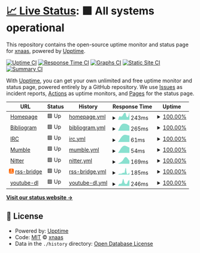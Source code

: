 # [📈 Live Status](https://xnaas.github.io/status-asak): <!--live status--> **🟩 All systems operational**

This repository contains the open-source uptime monitor and status page for [xnaas](https://xnaas.info/), powered by [Upptime](https://github.com/upptime/upptime).

[![Uptime CI](https://github.com/xnaas/status-asak/workflows/Uptime%20CI/badge.svg)](https://github.com/xnaas/status-asak/actions?query=workflow%3A%22Uptime+CI%22)
[![Response Time CI](https://github.com/xnaas/status-asak/workflows/Response%20Time%20CI/badge.svg)](https://github.com/xnaas/status-asak/actions?query=workflow%3A%22Response+Time+CI%22)
[![Graphs CI](https://github.com/xnaas/status-asak/workflows/Graphs%20CI/badge.svg)](https://github.com/xnaas/status-asak/actions?query=workflow%3A%22Graphs+CI%22)
[![Static Site CI](https://github.com/xnaas/status-asak/workflows/Static%20Site%20CI/badge.svg)](https://github.com/xnaas/status-asak/actions?query=workflow%3A%22Static+Site+CI%22)
[![Summary CI](https://github.com/xnaas/status-asak/workflows/Summary%20CI/badge.svg)](https://github.com/xnaas/status-asak/actions?query=workflow%3A%22Summary+CI%22)

With [Upptime](https://upptime.js.org), you can get your own unlimited and free uptime monitor and status page, powered entirely by a GitHub repository. We use [Issues](https://github.com/xnaas/status-asak/issues) as incident reports, [Actions](https://github.com/xnaas/status-asak/actions) as uptime monitors, and [Pages](https://xnaas.github.io/status-asak) for the status page.

<!--start: status pages-->
<!-- This summary is generated by Upptime (https://github.com/upptime/upptime) -->
<!-- Do not edit this manually, your changes will be overwritten -->
<!-- prettier-ignore -->
| URL | Status | History | Response Time | Uptime |
| --- | ------ | ------- | ------------- | ------ |
| <img alt="" src="https://favicons.githubusercontent.com/actionsack.com" height="13"> [Homepage](https://actionsack.com) | 🟩 Up | [homepage.yml](https://github.com/xnaas/status-asak/commits/HEAD/history/homepage.yml) | <details><summary><img alt="Response time graph" src="./graphs/homepage/response-time-week.png" height="20"> 243ms</summary><br><a href="https://xnaas.github.io/status-asak/history/homepage"><img alt="Response time 243" src="https://img.shields.io/endpoint?url=https%3A%2F%2Fraw.githubusercontent.com%2Fxnaas%2Fstatus-asak%2FHEAD%2Fapi%2Fhomepage%2Fresponse-time.json"></a><br><a href="https://xnaas.github.io/status-asak/history/homepage"><img alt="24-hour response time 243" src="https://img.shields.io/endpoint?url=https%3A%2F%2Fraw.githubusercontent.com%2Fxnaas%2Fstatus-asak%2FHEAD%2Fapi%2Fhomepage%2Fresponse-time-day.json"></a><br><a href="https://xnaas.github.io/status-asak/history/homepage"><img alt="7-day response time 243" src="https://img.shields.io/endpoint?url=https%3A%2F%2Fraw.githubusercontent.com%2Fxnaas%2Fstatus-asak%2FHEAD%2Fapi%2Fhomepage%2Fresponse-time-week.json"></a><br><a href="https://xnaas.github.io/status-asak/history/homepage"><img alt="30-day response time 243" src="https://img.shields.io/endpoint?url=https%3A%2F%2Fraw.githubusercontent.com%2Fxnaas%2Fstatus-asak%2FHEAD%2Fapi%2Fhomepage%2Fresponse-time-month.json"></a><br><a href="https://xnaas.github.io/status-asak/history/homepage"><img alt="1-year response time 243" src="https://img.shields.io/endpoint?url=https%3A%2F%2Fraw.githubusercontent.com%2Fxnaas%2Fstatus-asak%2FHEAD%2Fapi%2Fhomepage%2Fresponse-time-year.json"></a></details> | <details><summary><a href="https://xnaas.github.io/status-asak/history/homepage">100.00%</a></summary><a href="https://xnaas.github.io/status-asak/history/homepage"><img alt="All-time uptime 100.00%" src="https://img.shields.io/endpoint?url=https%3A%2F%2Fraw.githubusercontent.com%2Fxnaas%2Fstatus-asak%2FHEAD%2Fapi%2Fhomepage%2Fuptime.json"></a><br><a href="https://xnaas.github.io/status-asak/history/homepage"><img alt="24-hour uptime 100.00%" src="https://img.shields.io/endpoint?url=https%3A%2F%2Fraw.githubusercontent.com%2Fxnaas%2Fstatus-asak%2FHEAD%2Fapi%2Fhomepage%2Fuptime-day.json"></a><br><a href="https://xnaas.github.io/status-asak/history/homepage"><img alt="7-day uptime 100.00%" src="https://img.shields.io/endpoint?url=https%3A%2F%2Fraw.githubusercontent.com%2Fxnaas%2Fstatus-asak%2FHEAD%2Fapi%2Fhomepage%2Fuptime-week.json"></a><br><a href="https://xnaas.github.io/status-asak/history/homepage"><img alt="30-day uptime 100.00%" src="https://img.shields.io/endpoint?url=https%3A%2F%2Fraw.githubusercontent.com%2Fxnaas%2Fstatus-asak%2FHEAD%2Fapi%2Fhomepage%2Fuptime-month.json"></a><br><a href="https://xnaas.github.io/status-asak/history/homepage"><img alt="1-year uptime 100.00%" src="https://img.shields.io/endpoint?url=https%3A%2F%2Fraw.githubusercontent.com%2Fxnaas%2Fstatus-asak%2FHEAD%2Fapi%2Fhomepage%2Fuptime-year.json"></a></details>
| <img alt="" src="https://favicons.githubusercontent.com/bib.actionsack.com" height="13"> [Bibliogram](https://bib.actionsack.com) | 🟩 Up | [bibliogram.yml](https://github.com/xnaas/status-asak/commits/HEAD/history/bibliogram.yml) | <details><summary><img alt="Response time graph" src="./graphs/bibliogram/response-time-week.png" height="20"> 265ms</summary><br><a href="https://xnaas.github.io/status-asak/history/bibliogram"><img alt="Response time 265" src="https://img.shields.io/endpoint?url=https%3A%2F%2Fraw.githubusercontent.com%2Fxnaas%2Fstatus-asak%2FHEAD%2Fapi%2Fbibliogram%2Fresponse-time.json"></a><br><a href="https://xnaas.github.io/status-asak/history/bibliogram"><img alt="24-hour response time 265" src="https://img.shields.io/endpoint?url=https%3A%2F%2Fraw.githubusercontent.com%2Fxnaas%2Fstatus-asak%2FHEAD%2Fapi%2Fbibliogram%2Fresponse-time-day.json"></a><br><a href="https://xnaas.github.io/status-asak/history/bibliogram"><img alt="7-day response time 265" src="https://img.shields.io/endpoint?url=https%3A%2F%2Fraw.githubusercontent.com%2Fxnaas%2Fstatus-asak%2FHEAD%2Fapi%2Fbibliogram%2Fresponse-time-week.json"></a><br><a href="https://xnaas.github.io/status-asak/history/bibliogram"><img alt="30-day response time 265" src="https://img.shields.io/endpoint?url=https%3A%2F%2Fraw.githubusercontent.com%2Fxnaas%2Fstatus-asak%2FHEAD%2Fapi%2Fbibliogram%2Fresponse-time-month.json"></a><br><a href="https://xnaas.github.io/status-asak/history/bibliogram"><img alt="1-year response time 265" src="https://img.shields.io/endpoint?url=https%3A%2F%2Fraw.githubusercontent.com%2Fxnaas%2Fstatus-asak%2FHEAD%2Fapi%2Fbibliogram%2Fresponse-time-year.json"></a></details> | <details><summary><a href="https://xnaas.github.io/status-asak/history/bibliogram">100.00%</a></summary><a href="https://xnaas.github.io/status-asak/history/bibliogram"><img alt="All-time uptime 100.00%" src="https://img.shields.io/endpoint?url=https%3A%2F%2Fraw.githubusercontent.com%2Fxnaas%2Fstatus-asak%2FHEAD%2Fapi%2Fbibliogram%2Fuptime.json"></a><br><a href="https://xnaas.github.io/status-asak/history/bibliogram"><img alt="24-hour uptime 100.00%" src="https://img.shields.io/endpoint?url=https%3A%2F%2Fraw.githubusercontent.com%2Fxnaas%2Fstatus-asak%2FHEAD%2Fapi%2Fbibliogram%2Fuptime-day.json"></a><br><a href="https://xnaas.github.io/status-asak/history/bibliogram"><img alt="7-day uptime 100.00%" src="https://img.shields.io/endpoint?url=https%3A%2F%2Fraw.githubusercontent.com%2Fxnaas%2Fstatus-asak%2FHEAD%2Fapi%2Fbibliogram%2Fuptime-week.json"></a><br><a href="https://xnaas.github.io/status-asak/history/bibliogram"><img alt="30-day uptime 100.00%" src="https://img.shields.io/endpoint?url=https%3A%2F%2Fraw.githubusercontent.com%2Fxnaas%2Fstatus-asak%2FHEAD%2Fapi%2Fbibliogram%2Fuptime-month.json"></a><br><a href="https://xnaas.github.io/status-asak/history/bibliogram"><img alt="1-year uptime 100.00%" src="https://img.shields.io/endpoint?url=https%3A%2F%2Fraw.githubusercontent.com%2Fxnaas%2Fstatus-asak%2FHEAD%2Fapi%2Fbibliogram%2Fuptime-year.json"></a></details>
| <img alt="" src="https://emojipedia-us.s3.dualstack.us-west-1.amazonaws.com/thumbs/160/microsoft/209/speech-balloon_1f4ac.png" height="13"> [IRC](chat.actionsack.com) | 🟩 Up | [irc.yml](https://github.com/xnaas/status-asak/commits/HEAD/history/irc.yml) | <details><summary><img alt="Response time graph" src="./graphs/irc/response-time-week.png" height="20"> 61ms</summary><br><a href="https://xnaas.github.io/status-asak/history/irc"><img alt="Response time 61" src="https://img.shields.io/endpoint?url=https%3A%2F%2Fraw.githubusercontent.com%2Fxnaas%2Fstatus-asak%2FHEAD%2Fapi%2Firc%2Fresponse-time.json"></a><br><a href="https://xnaas.github.io/status-asak/history/irc"><img alt="24-hour response time 61" src="https://img.shields.io/endpoint?url=https%3A%2F%2Fraw.githubusercontent.com%2Fxnaas%2Fstatus-asak%2FHEAD%2Fapi%2Firc%2Fresponse-time-day.json"></a><br><a href="https://xnaas.github.io/status-asak/history/irc"><img alt="7-day response time 61" src="https://img.shields.io/endpoint?url=https%3A%2F%2Fraw.githubusercontent.com%2Fxnaas%2Fstatus-asak%2FHEAD%2Fapi%2Firc%2Fresponse-time-week.json"></a><br><a href="https://xnaas.github.io/status-asak/history/irc"><img alt="30-day response time 61" src="https://img.shields.io/endpoint?url=https%3A%2F%2Fraw.githubusercontent.com%2Fxnaas%2Fstatus-asak%2FHEAD%2Fapi%2Firc%2Fresponse-time-month.json"></a><br><a href="https://xnaas.github.io/status-asak/history/irc"><img alt="1-year response time 61" src="https://img.shields.io/endpoint?url=https%3A%2F%2Fraw.githubusercontent.com%2Fxnaas%2Fstatus-asak%2FHEAD%2Fapi%2Firc%2Fresponse-time-year.json"></a></details> | <details><summary><a href="https://xnaas.github.io/status-asak/history/irc">100.00%</a></summary><a href="https://xnaas.github.io/status-asak/history/irc"><img alt="All-time uptime 100.00%" src="https://img.shields.io/endpoint?url=https%3A%2F%2Fraw.githubusercontent.com%2Fxnaas%2Fstatus-asak%2FHEAD%2Fapi%2Firc%2Fuptime.json"></a><br><a href="https://xnaas.github.io/status-asak/history/irc"><img alt="24-hour uptime 100.00%" src="https://img.shields.io/endpoint?url=https%3A%2F%2Fraw.githubusercontent.com%2Fxnaas%2Fstatus-asak%2FHEAD%2Fapi%2Firc%2Fuptime-day.json"></a><br><a href="https://xnaas.github.io/status-asak/history/irc"><img alt="7-day uptime 100.00%" src="https://img.shields.io/endpoint?url=https%3A%2F%2Fraw.githubusercontent.com%2Fxnaas%2Fstatus-asak%2FHEAD%2Fapi%2Firc%2Fuptime-week.json"></a><br><a href="https://xnaas.github.io/status-asak/history/irc"><img alt="30-day uptime 100.00%" src="https://img.shields.io/endpoint?url=https%3A%2F%2Fraw.githubusercontent.com%2Fxnaas%2Fstatus-asak%2FHEAD%2Fapi%2Firc%2Fuptime-month.json"></a><br><a href="https://xnaas.github.io/status-asak/history/irc"><img alt="1-year uptime 100.00%" src="https://img.shields.io/endpoint?url=https%3A%2F%2Fraw.githubusercontent.com%2Fxnaas%2Fstatus-asak%2FHEAD%2Fapi%2Firc%2Fuptime-year.json"></a></details>
| <img alt="" src="https://www.mumble.info/favicon.ico" height="13"> [Mumble](chat.actionsack.com) | 🟩 Up | [mumble.yml](https://github.com/xnaas/status-asak/commits/HEAD/history/mumble.yml) | <details><summary><img alt="Response time graph" src="./graphs/mumble/response-time-week.png" height="20"> 54ms</summary><br><a href="https://xnaas.github.io/status-asak/history/mumble"><img alt="Response time 54" src="https://img.shields.io/endpoint?url=https%3A%2F%2Fraw.githubusercontent.com%2Fxnaas%2Fstatus-asak%2FHEAD%2Fapi%2Fmumble%2Fresponse-time.json"></a><br><a href="https://xnaas.github.io/status-asak/history/mumble"><img alt="24-hour response time 54" src="https://img.shields.io/endpoint?url=https%3A%2F%2Fraw.githubusercontent.com%2Fxnaas%2Fstatus-asak%2FHEAD%2Fapi%2Fmumble%2Fresponse-time-day.json"></a><br><a href="https://xnaas.github.io/status-asak/history/mumble"><img alt="7-day response time 54" src="https://img.shields.io/endpoint?url=https%3A%2F%2Fraw.githubusercontent.com%2Fxnaas%2Fstatus-asak%2FHEAD%2Fapi%2Fmumble%2Fresponse-time-week.json"></a><br><a href="https://xnaas.github.io/status-asak/history/mumble"><img alt="30-day response time 54" src="https://img.shields.io/endpoint?url=https%3A%2F%2Fraw.githubusercontent.com%2Fxnaas%2Fstatus-asak%2FHEAD%2Fapi%2Fmumble%2Fresponse-time-month.json"></a><br><a href="https://xnaas.github.io/status-asak/history/mumble"><img alt="1-year response time 54" src="https://img.shields.io/endpoint?url=https%3A%2F%2Fraw.githubusercontent.com%2Fxnaas%2Fstatus-asak%2FHEAD%2Fapi%2Fmumble%2Fresponse-time-year.json"></a></details> | <details><summary><a href="https://xnaas.github.io/status-asak/history/mumble">100.00%</a></summary><a href="https://xnaas.github.io/status-asak/history/mumble"><img alt="All-time uptime 100.00%" src="https://img.shields.io/endpoint?url=https%3A%2F%2Fraw.githubusercontent.com%2Fxnaas%2Fstatus-asak%2FHEAD%2Fapi%2Fmumble%2Fuptime.json"></a><br><a href="https://xnaas.github.io/status-asak/history/mumble"><img alt="24-hour uptime 100.00%" src="https://img.shields.io/endpoint?url=https%3A%2F%2Fraw.githubusercontent.com%2Fxnaas%2Fstatus-asak%2FHEAD%2Fapi%2Fmumble%2Fuptime-day.json"></a><br><a href="https://xnaas.github.io/status-asak/history/mumble"><img alt="7-day uptime 100.00%" src="https://img.shields.io/endpoint?url=https%3A%2F%2Fraw.githubusercontent.com%2Fxnaas%2Fstatus-asak%2FHEAD%2Fapi%2Fmumble%2Fuptime-week.json"></a><br><a href="https://xnaas.github.io/status-asak/history/mumble"><img alt="30-day uptime 100.00%" src="https://img.shields.io/endpoint?url=https%3A%2F%2Fraw.githubusercontent.com%2Fxnaas%2Fstatus-asak%2FHEAD%2Fapi%2Fmumble%2Fuptime-month.json"></a><br><a href="https://xnaas.github.io/status-asak/history/mumble"><img alt="1-year uptime 100.00%" src="https://img.shields.io/endpoint?url=https%3A%2F%2Fraw.githubusercontent.com%2Fxnaas%2Fstatus-asak%2FHEAD%2Fapi%2Fmumble%2Fuptime-year.json"></a></details>
| <img alt="" src="https://favicons.githubusercontent.com/nitter.actionsack.com" height="13"> [Nitter](https://nitter.actionsack.com) | 🟩 Up | [nitter.yml](https://github.com/xnaas/status-asak/commits/HEAD/history/nitter.yml) | <details><summary><img alt="Response time graph" src="./graphs/nitter/response-time-week.png" height="20"> 169ms</summary><br><a href="https://xnaas.github.io/status-asak/history/nitter"><img alt="Response time 169" src="https://img.shields.io/endpoint?url=https%3A%2F%2Fraw.githubusercontent.com%2Fxnaas%2Fstatus-asak%2FHEAD%2Fapi%2Fnitter%2Fresponse-time.json"></a><br><a href="https://xnaas.github.io/status-asak/history/nitter"><img alt="24-hour response time 169" src="https://img.shields.io/endpoint?url=https%3A%2F%2Fraw.githubusercontent.com%2Fxnaas%2Fstatus-asak%2FHEAD%2Fapi%2Fnitter%2Fresponse-time-day.json"></a><br><a href="https://xnaas.github.io/status-asak/history/nitter"><img alt="7-day response time 169" src="https://img.shields.io/endpoint?url=https%3A%2F%2Fraw.githubusercontent.com%2Fxnaas%2Fstatus-asak%2FHEAD%2Fapi%2Fnitter%2Fresponse-time-week.json"></a><br><a href="https://xnaas.github.io/status-asak/history/nitter"><img alt="30-day response time 169" src="https://img.shields.io/endpoint?url=https%3A%2F%2Fraw.githubusercontent.com%2Fxnaas%2Fstatus-asak%2FHEAD%2Fapi%2Fnitter%2Fresponse-time-month.json"></a><br><a href="https://xnaas.github.io/status-asak/history/nitter"><img alt="1-year response time 169" src="https://img.shields.io/endpoint?url=https%3A%2F%2Fraw.githubusercontent.com%2Fxnaas%2Fstatus-asak%2FHEAD%2Fapi%2Fnitter%2Fresponse-time-year.json"></a></details> | <details><summary><a href="https://xnaas.github.io/status-asak/history/nitter">100.00%</a></summary><a href="https://xnaas.github.io/status-asak/history/nitter"><img alt="All-time uptime 100.00%" src="https://img.shields.io/endpoint?url=https%3A%2F%2Fraw.githubusercontent.com%2Fxnaas%2Fstatus-asak%2FHEAD%2Fapi%2Fnitter%2Fuptime.json"></a><br><a href="https://xnaas.github.io/status-asak/history/nitter"><img alt="24-hour uptime 100.00%" src="https://img.shields.io/endpoint?url=https%3A%2F%2Fraw.githubusercontent.com%2Fxnaas%2Fstatus-asak%2FHEAD%2Fapi%2Fnitter%2Fuptime-day.json"></a><br><a href="https://xnaas.github.io/status-asak/history/nitter"><img alt="7-day uptime 100.00%" src="https://img.shields.io/endpoint?url=https%3A%2F%2Fraw.githubusercontent.com%2Fxnaas%2Fstatus-asak%2FHEAD%2Fapi%2Fnitter%2Fuptime-week.json"></a><br><a href="https://xnaas.github.io/status-asak/history/nitter"><img alt="30-day uptime 100.00%" src="https://img.shields.io/endpoint?url=https%3A%2F%2Fraw.githubusercontent.com%2Fxnaas%2Fstatus-asak%2FHEAD%2Fapi%2Fnitter%2Fuptime-month.json"></a><br><a href="https://xnaas.github.io/status-asak/history/nitter"><img alt="1-year uptime 100.00%" src="https://img.shields.io/endpoint?url=https%3A%2F%2Fraw.githubusercontent.com%2Fxnaas%2Fstatus-asak%2FHEAD%2Fapi%2Fnitter%2Fuptime-year.json"></a></details>
| <img alt="" src="https://raw.githubusercontent.com/RSS-Bridge/rss-bridge/master/static/favicon.png" height="13"> [rss-bridge](https://rss.actionsack.com) | 🟩 Up | [rss-bridge.yml](https://github.com/xnaas/status-asak/commits/HEAD/history/rss-bridge.yml) | <details><summary><img alt="Response time graph" src="./graphs/rss-bridge/response-time-week.png" height="20"> 185ms</summary><br><a href="https://xnaas.github.io/status-asak/history/rss-bridge"><img alt="Response time 185" src="https://img.shields.io/endpoint?url=https%3A%2F%2Fraw.githubusercontent.com%2Fxnaas%2Fstatus-asak%2FHEAD%2Fapi%2Frss-bridge%2Fresponse-time.json"></a><br><a href="https://xnaas.github.io/status-asak/history/rss-bridge"><img alt="24-hour response time 185" src="https://img.shields.io/endpoint?url=https%3A%2F%2Fraw.githubusercontent.com%2Fxnaas%2Fstatus-asak%2FHEAD%2Fapi%2Frss-bridge%2Fresponse-time-day.json"></a><br><a href="https://xnaas.github.io/status-asak/history/rss-bridge"><img alt="7-day response time 185" src="https://img.shields.io/endpoint?url=https%3A%2F%2Fraw.githubusercontent.com%2Fxnaas%2Fstatus-asak%2FHEAD%2Fapi%2Frss-bridge%2Fresponse-time-week.json"></a><br><a href="https://xnaas.github.io/status-asak/history/rss-bridge"><img alt="30-day response time 185" src="https://img.shields.io/endpoint?url=https%3A%2F%2Fraw.githubusercontent.com%2Fxnaas%2Fstatus-asak%2FHEAD%2Fapi%2Frss-bridge%2Fresponse-time-month.json"></a><br><a href="https://xnaas.github.io/status-asak/history/rss-bridge"><img alt="1-year response time 185" src="https://img.shields.io/endpoint?url=https%3A%2F%2Fraw.githubusercontent.com%2Fxnaas%2Fstatus-asak%2FHEAD%2Fapi%2Frss-bridge%2Fresponse-time-year.json"></a></details> | <details><summary><a href="https://xnaas.github.io/status-asak/history/rss-bridge">100.00%</a></summary><a href="https://xnaas.github.io/status-asak/history/rss-bridge"><img alt="All-time uptime 100.00%" src="https://img.shields.io/endpoint?url=https%3A%2F%2Fraw.githubusercontent.com%2Fxnaas%2Fstatus-asak%2FHEAD%2Fapi%2Frss-bridge%2Fuptime.json"></a><br><a href="https://xnaas.github.io/status-asak/history/rss-bridge"><img alt="24-hour uptime 100.00%" src="https://img.shields.io/endpoint?url=https%3A%2F%2Fraw.githubusercontent.com%2Fxnaas%2Fstatus-asak%2FHEAD%2Fapi%2Frss-bridge%2Fuptime-day.json"></a><br><a href="https://xnaas.github.io/status-asak/history/rss-bridge"><img alt="7-day uptime 100.00%" src="https://img.shields.io/endpoint?url=https%3A%2F%2Fraw.githubusercontent.com%2Fxnaas%2Fstatus-asak%2FHEAD%2Fapi%2Frss-bridge%2Fuptime-week.json"></a><br><a href="https://xnaas.github.io/status-asak/history/rss-bridge"><img alt="30-day uptime 100.00%" src="https://img.shields.io/endpoint?url=https%3A%2F%2Fraw.githubusercontent.com%2Fxnaas%2Fstatus-asak%2FHEAD%2Fapi%2Frss-bridge%2Fuptime-month.json"></a><br><a href="https://xnaas.github.io/status-asak/history/rss-bridge"><img alt="1-year uptime 100.00%" src="https://img.shields.io/endpoint?url=https%3A%2F%2Fraw.githubusercontent.com%2Fxnaas%2Fstatus-asak%2FHEAD%2Fapi%2Frss-bridge%2Fuptime-year.json"></a></details>
| <img alt="" src="https://favicons.githubusercontent.com/ytdl.actionsack.com" height="13"> [youtube-dl](https://ytdl.actionsack.com) | 🟩 Up | [youtube-dl.yml](https://github.com/xnaas/status-asak/commits/HEAD/history/youtube-dl.yml) | <details><summary><img alt="Response time graph" src="./graphs/youtube-dl/response-time-week.png" height="20"> 246ms</summary><br><a href="https://xnaas.github.io/status-asak/history/youtube-dl"><img alt="Response time 246" src="https://img.shields.io/endpoint?url=https%3A%2F%2Fraw.githubusercontent.com%2Fxnaas%2Fstatus-asak%2FHEAD%2Fapi%2Fyoutube-dl%2Fresponse-time.json"></a><br><a href="https://xnaas.github.io/status-asak/history/youtube-dl"><img alt="24-hour response time 246" src="https://img.shields.io/endpoint?url=https%3A%2F%2Fraw.githubusercontent.com%2Fxnaas%2Fstatus-asak%2FHEAD%2Fapi%2Fyoutube-dl%2Fresponse-time-day.json"></a><br><a href="https://xnaas.github.io/status-asak/history/youtube-dl"><img alt="7-day response time 246" src="https://img.shields.io/endpoint?url=https%3A%2F%2Fraw.githubusercontent.com%2Fxnaas%2Fstatus-asak%2FHEAD%2Fapi%2Fyoutube-dl%2Fresponse-time-week.json"></a><br><a href="https://xnaas.github.io/status-asak/history/youtube-dl"><img alt="30-day response time 246" src="https://img.shields.io/endpoint?url=https%3A%2F%2Fraw.githubusercontent.com%2Fxnaas%2Fstatus-asak%2FHEAD%2Fapi%2Fyoutube-dl%2Fresponse-time-month.json"></a><br><a href="https://xnaas.github.io/status-asak/history/youtube-dl"><img alt="1-year response time 246" src="https://img.shields.io/endpoint?url=https%3A%2F%2Fraw.githubusercontent.com%2Fxnaas%2Fstatus-asak%2FHEAD%2Fapi%2Fyoutube-dl%2Fresponse-time-year.json"></a></details> | <details><summary><a href="https://xnaas.github.io/status-asak/history/youtube-dl">100.00%</a></summary><a href="https://xnaas.github.io/status-asak/history/youtube-dl"><img alt="All-time uptime 100.00%" src="https://img.shields.io/endpoint?url=https%3A%2F%2Fraw.githubusercontent.com%2Fxnaas%2Fstatus-asak%2FHEAD%2Fapi%2Fyoutube-dl%2Fuptime.json"></a><br><a href="https://xnaas.github.io/status-asak/history/youtube-dl"><img alt="24-hour uptime 100.00%" src="https://img.shields.io/endpoint?url=https%3A%2F%2Fraw.githubusercontent.com%2Fxnaas%2Fstatus-asak%2FHEAD%2Fapi%2Fyoutube-dl%2Fuptime-day.json"></a><br><a href="https://xnaas.github.io/status-asak/history/youtube-dl"><img alt="7-day uptime 100.00%" src="https://img.shields.io/endpoint?url=https%3A%2F%2Fraw.githubusercontent.com%2Fxnaas%2Fstatus-asak%2FHEAD%2Fapi%2Fyoutube-dl%2Fuptime-week.json"></a><br><a href="https://xnaas.github.io/status-asak/history/youtube-dl"><img alt="30-day uptime 100.00%" src="https://img.shields.io/endpoint?url=https%3A%2F%2Fraw.githubusercontent.com%2Fxnaas%2Fstatus-asak%2FHEAD%2Fapi%2Fyoutube-dl%2Fuptime-month.json"></a><br><a href="https://xnaas.github.io/status-asak/history/youtube-dl"><img alt="1-year uptime 100.00%" src="https://img.shields.io/endpoint?url=https%3A%2F%2Fraw.githubusercontent.com%2Fxnaas%2Fstatus-asak%2FHEAD%2Fapi%2Fyoutube-dl%2Fuptime-year.json"></a></details>

<!--end: status pages-->

[**Visit our status website →**](https://xnaas.github.io/status-asak)

## 📄 License

- Powered by: [Upptime](https://github.com/upptime/upptime)
- Code: [MIT](./LICENSE) © [xnaas](https://xnaas.info/)
- Data in the `./history` directory: [Open Database License](https://opendatacommons.org/licenses/odbl/1-0/)
